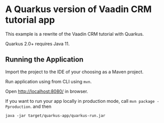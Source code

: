 # A Quarkus version of Vaadin CRM tutorial app

This example is a rewrite of the Vaadin CRM tutorial with Quarkus.

Quarkus 2.0+ requires Java 11.

## Running the Application

Import the project to the IDE of your choosing as a Maven project.

Run application using from CLI using `mvn`.

Open [http://localhost:8080/](http://localhost:8080/) in browser.

If you want to run your app locally in production mode, call `mvn package -Pproduction`.
and then
```
java -jar target/quarkus-app/quarkus-run.jar
```
